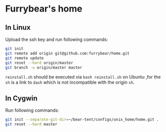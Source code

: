 # Furrybear's home

## In Linux

Upload the ssh key and run following commands:

```sh
git init
git remote add origin git@github.com:furrybear/home.git
git remote update
git reset --hard origin/master
git branch -u origin/master master
```

`reinstall.sh` should be executed via `bash reinstall.sh` on Ubuntu ,for the `sh` is a link to `dash` which is not incompatible with the origin `sh`.

## In Cygwin

Run following commands:

```sh
git init --separate-git-dir=~/bear-tent/configs/unix_home/home.git .
git reset --hard master
```
